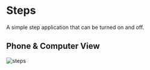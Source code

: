 # Steps
A simple step application that can be turned on and off.

## Phone & Computer View
![steps](https://github.com/MetinKb/react-steps/assets/114526516/4155ce13-0bc9-497e-bedc-f1f520aa29f3)
